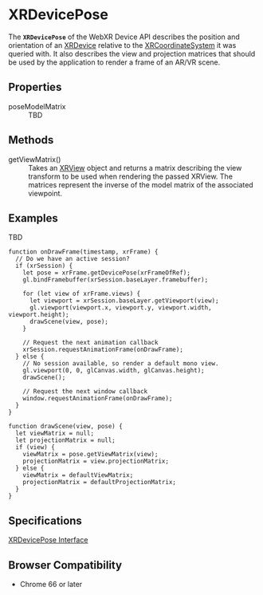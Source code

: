 # XRDevicePose

The **`XRDevicePose`** of the WebXR Device API describes the position and orientation of an <a href="xrdevice">XRDevice</a> relative to the <a href="xrcoordinateSystem">XRCoordinateSystem</a> it was queried with. It also describes the view and projection matrices that should be used by the application to render a frame of an AR/VR scene.

## Properties

<dl>
  <dt>poseModelMatrix</dt>
  <dd>TBD</dd>
</dl>

## Methods

<dl>
  <dt>getViewMatrix()</dt>
  <dd>Takes an <a href="xrview">XRView</a> object and returns a matrix describing the view transform to be used when rendering the passed XRView. The matrices represent the inverse of the model matrix of the associated viewpoint.</dd>
</dl>

## Examples

TBD

```
function onDrawFrame(timestamp, xrFrame) {
  // Do we have an active session?
  if (xrSession) {
    let pose = xrFrame.getDevicePose(xrFrameOfRef);
    gl.bindFramebuffer(xrSession.baseLayer.framebuffer);

    for (let view of xrFrame.views) {
      let viewport = xrSession.baseLayer.getViewport(view);
      gl.viewport(viewport.x, viewport.y, viewport.width, viewport.height);
      drawScene(view, pose);
    }

    // Request the next animation callback
    xrSession.requestAnimationFrame(onDrawFrame);
  } else {
    // No session available, so render a default mono view.
    gl.viewport(0, 0, glCanvas.width, glCanvas.height);
    drawScene();

    // Request the next window callback
    window.requestAnimationFrame(onDrawFrame);
  }
}

function drawScene(view, pose) {
  let viewMatrix = null;
  let projectionMatrix = null;
  if (view) {
    viewMatrix = pose.getViewMatrix(view);
    projectionMatrix = view.projectionMatrix;
  } else {
    viewMatrix = defaultViewMatrix;
    projectionMatrix = defaultProjectionMatrix;
  }
}
```

## Specifications

[XRDevicePose Interface](https://immersive-web.github.io/webxr/spec/latest/#xrdevicepose-interface)

## Browser Compatibility

* Chrome 66 or later
